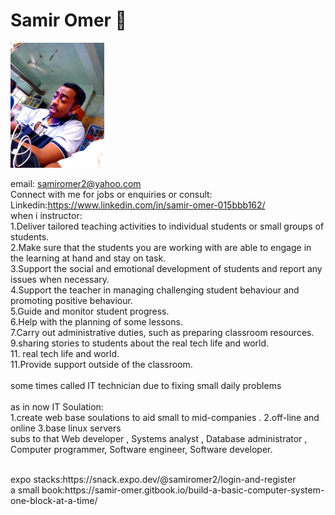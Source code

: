 # Samir Omer :japanese_ogre:

<img
  src="images/20190711_012102.jpg"
  alt="Alt text"
  title="Optional title"
  style="display: inline-block; margin: 0 auto; width: 150px;hight: 150px">

email:  samiromer2@yahoo.com
<br>
Connect with me for jobs or enquiries or consult:
<br>
Linkedin:https://www.linkedin.com/in/samir-omer-015bbb162/
<br>
when i instructor:<br>
1.Deliver tailored teaching activities to individual students or small groups of students.<br>
2.Make sure that the students you are working with are able to engage in the learning at hand and stay on task.<br>
3.Support the social and emotional development of students and report any issues when necessary.<br>
4.Support the teacher in managing challenging student behaviour and promoting positive behaviour.<br>
5.Guide and monitor student progress.<br>
6.Help with the planning of some lessons.<br>
7.Carry out administrative duties, such as preparing classroom resources.<br>
9.sharing stories to students about the real tech life and world.<br>
11. real tech life and world.<br>
11.Provide support outside of the classroom. <br>
<br>
some times called IT technician due to fixing small daily problems
<br>
<br>
as in now IT Soulation:<br>
1.create web base soulations to aid small to mid-companies .
2.off-line and online
3.base linux servers
<br>
subs to that
Web developer , 
Systems analyst , 
Database administrator ,
Computer programmer,
Software engineer,
Software developer.

<br>
expo stacks:https://snack.expo.dev/@samiromer2/login-and-register
<br>
a small book:https://samir-omer.gitbook.io/build-a-basic-computer-system-one-block-at-a-time/
